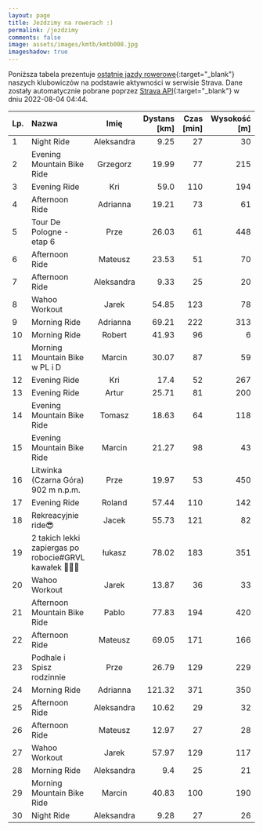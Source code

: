 ```yaml
---
layout: page
title: Jeździmy na rowerach :)
permalink: /jezdzimy
comments: false
image: assets/images/kmtb/kmtb008.jpg
imageshadow: true
---
```


Poniższa tabela prezentuje [ostatnie jazdy rowerowe](https://www.strava.com/clubs/336381){:target="_blank"} naszych klubowiczów na podstawie aktywności w serwisie Strava. Dane zostały automatycznie pobrane poprzez [Strava API](https://developers.strava.com/docs/reference/#api-Clubs-getClubActivitiesById){:target="_blank"} w dniu 2022-08-04 04:44.

Lp. | Nazwa | Imię | Dystans [km] | Czas [min] | Wysokość [m]
:--- | :--- | :---: | ---: | ---: | ---:
1|Night Ride|Aleksandra|9.25|27|30
2|Evening Mountain Bike Ride|Grzegorz|19.99|77|215
3|Evening Ride|Kri|59.0|110|194
4|Afternoon Ride|Adrianna|19.21|73|61
5|Tour De Pologne - etap 6|Prze|26.03|61|448
6|Afternoon Ride|Mateusz|23.53|51|70
7|Afternoon Ride|Aleksandra|9.33|25|20
8|Wahoo Workout|Jarek|54.85|123|78
9|Morning Ride|Adrianna|69.21|222|313
10|Morning Ride|Robert|41.93|96|6
11|Morning Mountain Bike w PL i D|Marcin|30.07|87|59
12|Evening Ride|Kri|17.4|52|267
13|Evening Ride|Artur|25.71|81|200
14|Evening Mountain Bike Ride|Tomasz|18.63|64|118
15|Evening Mountain Bike Ride|Marcin|21.27|98|43
16|Litwinka (Czarna Góra) 902 m n.p.m.|Prze|19.97|53|450
17|Evening Ride|Roland|57.44|110|142
18|Rekreacyjnie ride😎|Jacek|55.73|121|82
19|2 takich lekki zapiergas po robocie#GRVL kawałek 🚴😎🥸|łukasz|78.02|183|351
20|Wahoo Workout|Jarek|13.87|36|33
21|Afternoon Mountain Bike Ride|Pablo|77.83|194|420
22|Afternoon Ride|Mateusz|69.05|171|166
23|Podhale i Spisz rodzinnie|Prze|26.79|129|229
24|Morning Ride|Adrianna|121.32|371|350
25|Afternoon Ride|Aleksandra|10.62|29|32
26|Afternoon Ride|Mateusz|12.97|27|28
27|Wahoo Workout|Jarek|57.97|129|117
28|Morning Ride|Aleksandra|9.4|25|21
29|Morning Mountain Bike Ride|Marcin|40.83|100|190
30|Night Ride|Aleksandra|9.28|27|26
